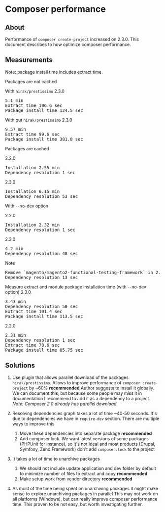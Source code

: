 # Composer performance

## About

Performance of `composer create-project` increased on 2.3.0. This document describes to how optimize composer performance.

## Measurements

Note: package install time includes extract time.

Packages are not cached

With `hirak/prestissimo`
2.3.0
<pre>
5.1 min
Extract time 106.6 sec
Package install time 124.5 sec
</pre>

With out `hirak/prestissimo`
2.3.0
<pre>
9.57 min
Extract time 99.6 sec
Package install time 381.8 sec
</pre>

Packages are cached

2.2.0
<pre>
Installation 2.55 min
Dependency resolution 1 sec
</pre>

2.3.0
<pre>
Installation 6.15 min
Dependency resolution 53 sec
</pre>

With --no-dev option

2.2.0
<pre>
Installation 2.32 min
Dependency resolution 1 sec
</pre>

2.3.0
<pre>
4.2 min
Dependency resolution 48 sec
</pre>

Note
<pre>
Remove `magento/magento2-functional-testing-framework` in 2.3.0
Dependency resolution 13 sec
</pre>

Measure extract and module package installation time (with --no-dev option)
2.3.0
<pre>
3.43 min
Dependency resolution 50 sec
Extract time 101.4 sec
Package install time 113.5 sec
</pre>

2.2.0
<pre>
2.31 min
Dependency resolution 1 sec
Extract time 78.6 sec
Package install time 85.75 sec
</pre>

## Solutions

1. Use plugin that allows parallel download of the packages `hirak/prestissimo`. Allows to improve performance of `composer create-project` by ~60% **recommended**
    Author suggests to install it globally. We can document this, but because some people may miss it in documentation I recommend to add it as a dependency to a project.
    _Note: Composer 2.0 already has parallel download._

1. Resolving dependencies graph takes a lot of time ~40-50 seconds. It's due to dependencies we have in `require-dev` section. There are multiple ways to improve this
    1. Move these dependencies into separate package **recommended**
    1. Add composer.lock. We want latest versions of some packages (PHPUnit for instance), so it's not ideal and most products (Drupal, Symfony, Zend Framework) don't add `composer.lock` to the project
    
1. It takes a lot of time to unarchive packages
    1. We should not include update application and dev folder by default to minimize number of files to extract and copy **recommended**
    1. Make setup work from vendor directory **recommended**

1. As most of the time being spent on unarchiving packages it might make sense to explore unarchiving packages in parallel
    This may not work on all platforms (Windows), but can really improve composer performance time. This proven to be not easy, but worth investigating further.
